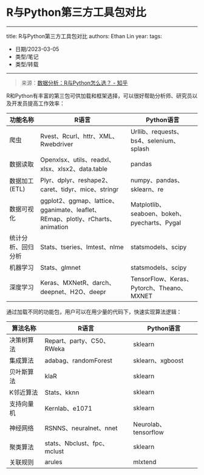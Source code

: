 # R与Python第三方工具包对比


---
title: R与Python第三方工具包对比
authors: Ethan Lin
year:
tags:
  - 日期/2023-03-05 
  - 类型/笔记 
  - 类型/转载 
---



> 来源：[数据分析：R与Python怎么选？ - 知乎](https://zhuanlan.zhihu.com/p/272100187#:~:text=1%20在%20深度学习%20领域，例如自然语言处理、图像识别等%E3%80%82%20相对于R，Python对GPU有更好的支持，虽然R也支持KERAS运算，但是实现效率较低、成本较高，你可以想象这样的一个场景，当你使用R做深度学习时，经历一番搜索和研究，刚把需要的环境搭建好，人家用Python的已经可以提交项目结果了%E3%80%82%20...%202%20在,统计分析%20领域，R的综合表现更优于Python%E3%80%82%20...%204%20在%20数据可视化%20领域，虽然Python有一些很好的可视化程序库，例如Seaborn、Bokeh和Pygal，但与R对比，在Python中进行可视化有些复杂，可调节的参数较少，且图表样式的控制会更麻烦一些%E3%80%82%20)





R和Python有丰富的第三包可供加载和框架选择，可以很好帮助分析师、研究员以及开发员提高工作效率：

| 功能名称           | R语言                                                        | Python语言                                   |
| ------------------ | ------------------------------------------------------------ | -------------------------------------------- |
| 爬虫               | Rvest、Rcurl、httr、XML、Rwebdriver                          | Urllib、requests、bs4、selenium、splash      |
| 数据读取           | Openxlsx、utils、readxl、xlsx、xlsx2、data.table             | pandas                                       |
| 数据加工(ETL)      | Plyr、dplyr、reshape2、caret、tidyr、mice、stringr           | numpy、pandas、sklearn、re                   |
| 数据可视化         | ggplot2、ggmap、lattice、gganimate、leaflet、REmap、plotly、rCharts、animation | Matplotlib、seaboen、bokeh、pyecharts、Pygal |
| 统计分析、回归分析 | Stats、tseries、lmtest、nlme                                 | statsmodels、scipy                           |
| 机器学习           | Stats、glmnet                                                | statsmodels、scipy                           |
| 深度学习           | Keras、MXNetR、darch、deepnet、H2O、deepr                    | TensorFlow、Keras、Pytorch、Theano、MXNET    |

通过加载不同的功能包，用户可以在用少量的代码下，快速实现算法逻辑：

| 算法名称   | R语言                       | Python语言           |
| ---------- | --------------------------- | -------------------- |
| 决策树算法 | Repart、party、C50、RWeka   | sklearn              |
| 集成算法   | adabag、randomForest        | sklearn、xgboost     |
| 贝叶斯算法 | klaR                        | sklearn              |
| K邻近算法  | Stats、kknn                 | sklearn              |
| 支持向量机 | Kernlab、e1071              | sklearn              |
| 神经网络   | RSNNS、neuralnet、nnet      | Neurolab、tensorflow |
| 聚类算法   | stats、Nbclust、fpc、mclust | sklearn              |
| 关联规则   | arules                      | mlxtend              |